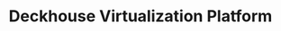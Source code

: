 ---
title: "Deckhouse Virtualization Platform"
permalink: ru/virtualization-platform/documentation/user/disks.html
lang: ru
---